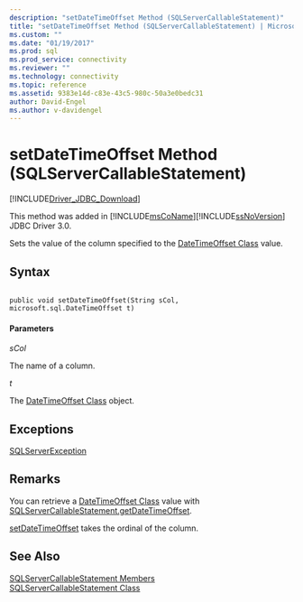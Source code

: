 ```yaml
---
description: "setDateTimeOffset Method (SQLServerCallableStatement)"
title: "setDateTimeOffset Method (SQLServerCallableStatement) | Microsoft Docs"
ms.custom: ""
ms.date: "01/19/2017"
ms.prod: sql
ms.prod_service: connectivity
ms.reviewer: ""
ms.technology: connectivity
ms.topic: reference
ms.assetid: 9383e14d-c83e-43c5-980c-50a3e0bedc31
author: David-Engel
ms.author: v-davidengel
---
```

# setDateTimeOffset Method (SQLServerCallableStatement)
[!INCLUDE[Driver_JDBC_Download](../../../includes/driver_jdbc_download.md)]

  This method was added in [!INCLUDE[msCoName](../../../includes/msconame_md.md)][!INCLUDE[ssNoVersion](../../../includes/ssnoversion-md.md)] JDBC Driver 3.0.  
  
 Sets the value of the column specified to the [DateTimeOffset Class](../../../connect/jdbc/reference/datetimeoffset-class.md) value.  
  
## Syntax  
  
```  
  
public void setDateTimeOffset(String sCol, microsoft.sql.DateTimeOffset t)  
```  
  
#### Parameters  
 *sCol*  
  
 The name of a column.  
  
 *t*  
  
 The [DateTimeOffset Class](../../../connect/jdbc/reference/datetimeoffset-class.md) object.  
  
## Exceptions  
 [SQLServerException](../../../connect/jdbc/reference/sqlserverexception-class.md)  
  
## Remarks  
 You can retrieve a [DateTimeOffset Class](../../../connect/jdbc/reference/datetimeoffset-class.md) value with [SQLServerCallableStatement.getDateTimeOffset](../../../connect/jdbc/reference/getdatetimeoffset-method-sqlservercallablestatement.md).  
  
 [setDateTimeOffset](../../../connect/jdbc/reference/setdatetimeoffset-method-sqlserverpreparedstatement.md) takes the ordinal of the column.  
  
## See Also  
 [SQLServerCallableStatement Members](../../../connect/jdbc/reference/sqlservercallablestatement-members.md)   
 [SQLServerCallableStatement Class](../../../connect/jdbc/reference/sqlservercallablestatement-class.md)  
  
  
